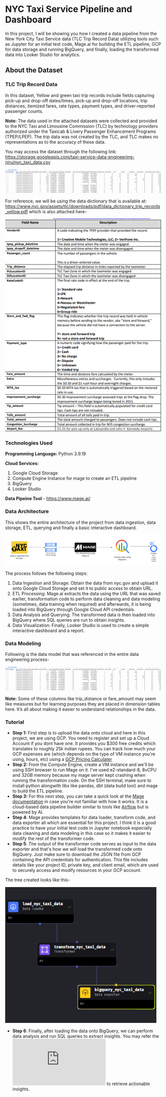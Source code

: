 # NYC Taxi Service Pipeline and Dashboard

In this project, I will be showing you how I created a data pipeline from the New York City Taxi Service data (TLC Trip Record Data) utilizing tools such as Jupyter for an initial test code, Mage.ai for building the ETL pipeline, GCP for data storage and running BigQuery, and finally, loading the transformed data into Looker Studio for analytics. 

## About the Dataset 

### TLC Trip Record Data

In this dataset, Yellow and green taxi trip records include fields capturing pick-up and drop-off dates/times, pick-up and drop-off locations, trip distances, itemized fares, rate types, payment types, and driver-reported passenger counts. 

__Note:__ The data used in the attached datasets were collected and provided to the NYC Taxi and Limousine Commission (TLC) by technology providers authorized under the Taxicab & Livery Passenger Enhancement Programs (TPEP/LPEP). The trip data was not created by the TLC, and TLC makes no representations as to the accuracy of these data.

You may access the dataset through the following link: https://storage.googleapis.com/taxi-service-data-engineering-niru/nyc_taxi_data.csv 

![Dataset](https://github.com/ruru-lyy/NYC-Taxi-Service-Pipeline/blob/main/data/data_screenshot.png)

For reference, we will be using the data dictionary that is available at: https://www.nyc.gov/assets/tlc/downloads/pdf/data_dictionary_trip_records_yellow.pdf which is also attached here-

![Data Dictionary](https://github.com/ruru-lyy/NYC-Taxi-Service-Pipeline/blob/main/data_dict.png)

### Technologies Used

__Programming Language:__ Python 3.9.19 

__Cloud Services:__
1. Google Cloud Storage
2. Compute Engine Instance for mage to create an ETL pipeline
3. BigQuery
4. Looker Studio

__Data Pipeine Tool__ - https://www.mage.ai/

### Data Architecture

This shows the entire architecture of the project from data ingestion, data storage, ETL, querying and finally a basic interactive dashboard.

![Data Architecture](https://github.com/ruru-lyy/NYC-Taxi-Service-Pipeline/blob/main/nyc_taxi_data_architecture.png)

The process follows the following steps:

1. Data Ingestion and Storage: Obtain the data from nyc.gov and upload it onto Google Cloud Storage and set it to public access to obtain URL.
2. ETL Processing: Mage.ai extracts the data using the URL that was saved earlier, transformation code to perform data cleaning and data modeling (sometimes, data training when required) and afterwards, it is being loaded into BigQuery through Google Cloud API credentials.
3. Data Analysis and Querying: The transformed data is then loaded into BigQuery where SQL queries are run to obtain insights.
4. Data Visualization: Finally, Looker Studio is used to create a simple interactive dashboard and a report.

### Data Modeling 

Following is the data model that was referenced in the entire data engineering process-

![Data Modeling](https://github.com/ruru-lyy/NYC-Taxi-Service-Pipeline/blob/main/data/data_screenshot.png)

**Note:** Some of these columns like trip_distance or fare_amount may seem like measures but for learning purposes they are placed in dimension tables here. It’s all about making it easier to understand relationships in the data.

### Tutorial

- **Step 1:** First step is to upload the data onto cloud and here in this project, we are using GCP. You need to register and set up a Cloud Account if you dont have one. It provides you $300 free credits which translates to roughly 25k indian rupees. You can track how much your GCP expenses are (which depends on the type of VM instance you're using, hours, etc) using a [GCP Pricing Calculater](https://cloud.google.com/products/calculator)
- **Step 2:** From the Compute Engine, create a VM instance and we'll be using SSH browser to run Mage on it. I've used e2-standard-8, 8vCPU and 32GB memory because my mage server kept crashing when running the transformation code. On the SSH terminal, make sure to install python alongwith libs like pandas, dbt (data build tool) and mage to build the ETL pipeline.
- **Step 3:**  For this next step, you can take a quick look at the [Mage documentation](https://github.com/mage-ai/mage-ai) in case you're not familiar with how it works. It is a cloud-based data pipeline builder similar to tools like [Airflow](https://airflow.apache.org/docs/apache-airflow/stable/index.html) but is powered by AI. 
- **Step 4**: Mage provides templates for data loader, transform code, and data exporter all which are essential for this project. I think it is a good practice to have your initial test code in Jupyter notebook especially data cleaning and data modeling in this case so it makes it easier to modify the rest of the transformer code.
- **Step 5**: The output of the transformer code serves as input to the data exporter and that's how we will load the transformed code onto BigQuery. Just make sure to download the JSON file from GCP containing the API credentials for authentication. This file includes details like your project ID, private key, and client email, which are used to securely access and modify resources in your GCP account.

The tree created looks like this-

![Tree](https://github.com/ruru-lyy/NYC-Taxi-Service-Pipeline/blob/main/mage/tree.png)

- **Step 6**: Finally, after loading the data onto BigQuery, we can perform data analysis and run SQL queries to extract insights. You may refer the ![dashboard](https://github.com/ruru-lyy/NYC-Taxi-Service-Pipeline/blob/main/NYC_Taxi_Service_Dashboard.pdf) to retrieve actionable insights.











